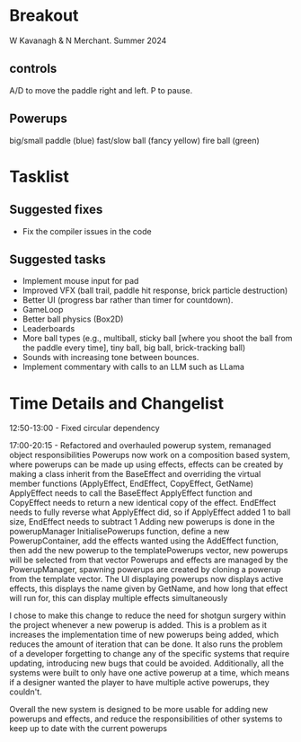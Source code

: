 # Breakout

W Kavanagh & N Merchant. Summer 2024 

## controls

A/D to move the paddle right and left.
P to pause.

## Powerups

big/small paddle (blue)
fast/slow ball (fancy yellow)
fire ball (green)

# Tasklist

## Suggested fixes

* Fix the compiler issues in the code

## Suggested tasks

* Implement mouse input for pad
* Improved VFX (ball trail, paddle hit response, brick particle destruction)
* Better UI (progress bar rather than timer for countdown).
* GameLoop
* Better ball physics (Box2D)
* Leaderboards
* More ball types (e.g., multiball, sticky ball [where you shoot the ball from the paddle every time], tiny ball, big ball, brick-tracking ball)
* Sounds with increasing tone between bounces.
* Implement commentary with calls to an LLM such as LLama

# Time Details and Changelist
12:50-13:00 - Fixed circular dependency

17:00-20:15 - Refactored and overhauled powerup system, remanaged object responsibilities
Powerups now work on a composition based system, where powerups can be made up using effects, effects can be created by making a class inherit from the BaseEffect and overriding the virtual member functions (ApplyEffect, EndEffect, CopyEffect, GetName)
ApplyEffect needs to call the BaseEffect ApplyEffect function and CopyEffect needs to return a new identical copy of the effect. EndEffect needs to fully reverse what ApplyEffect did, so if ApplyEffect added 1 to ball size, EndEffect needs to subtract 1
Adding new powerups is done in the powerupManager InitialisePowerups function, define a new PowerupContainer, add the effects wanted using the AddEffect function, then add the new powerup to the templatePowerups vector, new powerups will be selected from that vector
Powerups and effects are managed by the PowerupManager, spawning powerups are created by cloning a powerup from the template vector.
The UI displaying powerups now displays active effects, this displays the name given by GetName, and how long that effect will run for, this can display multiple effects simultaneously

I chose to make this change to reduce the need for shotgun surgery within the project whenever a new powerup is added. This is a problem as it increases the implementation time of new powerups being added, which reduces the amount of iteration that can be done. 
It also runs the problem of a developer forgetting to change any of the specific systems that require updating, introducing new bugs that could be avoided. Additionally, all the systems were built to only have one active powerup at a time, which means if a 
designer wanted the player to have multiple active powerups, they couldn't.

Overall the new system is designed to be more usable for adding new powerups and effects, and reduce the responsibilities of other systems to keep up to date with the current powerups

